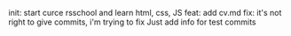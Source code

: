 init: start curce rsschool and learn html, css, JS
feat: add cv.md 
fix: it's not right to give commits, i'm trying to fix
Just add info for test commits
